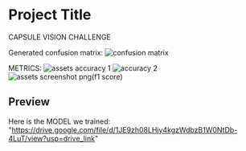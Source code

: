 # Project Title
CAPSULE VISION CHALLENGE

Generated confusion matrix:
![confusion matrix](https://github.com/user-attachments/assets/afaeb368-9c9a-4de1-a675-55fd540bdb65)

METRICS:
![assets accuracy 1](https://github.com/user-attachments/assets/3f88b22c-0110-4d4b-a529-041f95f4bb90)
![accuracy 2](https://github.com/user-attachments/assets/0070b94e-81d6-44ec-b0eb-9fdcc626efb9)
![assets screenshot png(f1 score)](https://github.com/user-attachments/assets/d43e47e5-7c13-4cdd-8019-79e483e37bd4)

## Preview

Here is the MODEL we trained:
"https://drive.google.com/file/d/1JE9zh08LHjy4kgzWdbzB1W0NtDb-4LuT/view?usp=drive_link"

